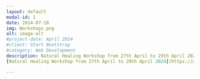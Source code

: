 ```yaml
---
layout: default
modal-id: 1
date: 2014-07-18
img: Workshops.png
alt: image-alt
#project-date: April 2014
#client: Start Bootstrap
#category: Web Development
description: Natural Healing Workshop from 27th April to 29th April 2024. For more information, visit this video https://www.youtube.com/watch?v=q5Wubpu8tJw 
[Natural Healing Workshop from 27th April to 29th April 2024](https://www.youtube.com/embed/q5Wubpu8tJw?si=ssexyN5Tg5sSPUwE)

---
```

